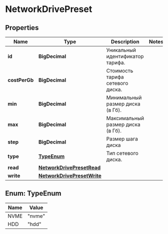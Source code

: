 

# NetworkDrivePreset


## Properties

| Name | Type | Description | Notes |
|------------ | ------------- | ------------- | -------------|
|**id** | **BigDecimal** | Уникальный идентификатор тарифа. |  |
|**costPerGb** | **BigDecimal** | Стоимость тарифа сетевого диска. |  |
|**min** | **BigDecimal** | Минимальный размер диска (в Гб). |  |
|**max** | **BigDecimal** | Максимальный размер диска (в Гб). |  |
|**step** | **BigDecimal** | Размер шага диска |  |
|**type** | [**TypeEnum**](#TypeEnum) | Тип сетевого диска. |  |
|**read** | [**NetworkDrivePresetRead**](NetworkDrivePresetRead.md) |  |  |
|**write** | [**NetworkDrivePresetWrite**](NetworkDrivePresetWrite.md) |  |  |



## Enum: TypeEnum

| Name | Value |
|---- | -----|
| NVME | &quot;nvme&quot; |
| HDD | &quot;hdd&quot; |



